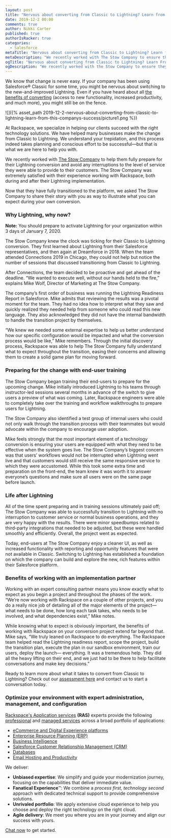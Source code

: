 ```yaml
---
layout: post
title: "Nervous about converting from Classic to Lightning? Learn from this company’s success"
date: 2019-12-2 00:00
comments: true
author: Nikki Carter
published: true
authorIsRacker: true
categories:
  - Salesforce
metaTitle: "Nervous about converting from Classic to Lightning? Learn from this company’s success"
metaDescription: "We recently worked with The Stow Company to ensure they were fully prepared for their Lightning conversion and that there were no interruptions to the level of customer service they were able to provide. "
ogTitle: "Nervous about converting from Classic to Lightning? Learn From this company’s success"
ogDescription: "We recently worked with the Stow Company to ensure they were fully prepared for their Lightning conversion and that there were no interruptions to the level of customer service they were able to provide. "
---
```


We know that change is never easy. If your company has been using Salesforce&reg; Classic for some time, you might be nervous about switching to the new-and-improved Lightning. Even if you have heard about all [the benefits of converting](https://developer.rackspace.com/blog/five-benefits-of-moving-to-salesforce-lightning/) (access to new functionality, increased productivity, and much more), you might still be on the fence. 

<!-- more -->

![]({% asset_path 2019-12-2-nervous-about-converting-from-classic-to-lightning-learn-from-this-companys-success/picture1.png %})

At Rackspace, we specialize in helping our clients succeed with the right technology solutions. We have helped many businesses make the change from Classic to Lightning. We understand your trepidation, and this process indeed takes planning and conscious effort to be successful&mdash;but that is what we are here to help you with. 

We recently worked with [The Stow Company](http://www.thestowcompany.com) to help them fully prepare for their Lightning conversion and avoid any interruptions to the level of service they were able to provide to their customers. The Stow Company was extremely satisfied with their experience working with Rackspace, both during and after their Lightning implementation. 

Now that they have fully transitioned to the platform, we asked The Stow Company to share their story with you as way to illustrate what you can expect during your own conversion.

### Why Lightning, why now?

**Note:** You should prepare to activate Lightning for your organization within 3 days of January 7, 2020.

The Stow Company knew the clock was ticking for their Classic to Lightning conversion. They first learned about Lightning from their Salesforce representatives, and then again at Dreamforce in 2018. When the team attended Connections 2019 in Chicago, they could not help but notice the number of sessions that discussed transitioning from Classic to Lightning.

After Connections, the team decided to be proactive and get ahead of the deadline. “We wanted to execute well, without our hands held to the fire,” explains Mike Wolf, Director of Marketing at The Stow Company. 

The company’s first order of business was running the Lightning Readiness Report in Salesforce. Mike admits that reviewing the results was a pivotal moment for the team. They had no idea how to interpret what they saw and quickly realized they needed help from someone who could read this new language. They also acknowledged they did not have the internal bandwidth to handle the transition project by themselves.

“We knew we needed some external expertise to help us better understand how our specific configuration would be impacted and what the conversion process would be like,” Mike remembers. Through the initial discovery process, Rackspace was able to help The Stow Company fully understand what to expect throughout the transition, easing their concerns and allowing them to create a solid game plan for moving forward.

### Preparing for the change with end-user training

The Stow Company began training their end-users to prepare for the upcoming change. Mike initially introduced Lightning to his teams through instructor-led sessions several months in advance of the switch to give users a preview of what was coming. Later, Rackspace engineers were able to completely take over the training and workflow walkthroughs to prepare users for Lightning. 

The Stow Company also identified a test group of internal users who could not only walk through the transition process with their teammates but would advocate within the company to encourage user adoption. 

Mike feels strongly that the most important element of a technology conversion is ensuring your users are equipped with what they need to be effective when the system goes live. The Stow Company’s biggest concern was that users’ workflows would not be interrupted when Lightning went live and that customers would still receive the same responsive service to which they were accustomed. While this took some extra time and preparation on the front-end, the team knew it was worth it to answer everyone’s questions and make sure all users were on the same page before launch.

### Life after Lightning

All of the time spent preparing and in training sessions ultimately paid off; The Stow Company was able to successfully transition to Lightning with no interruption to customer service or normal business operations, and they are very happy with the results. There were minor speedbumps related to third-party integrations that needed to be adjusted, but these were handled smoothly and efficiently. Overall, the project went as expected. 

Today, end-users at The Stow Company enjoy a cleaner UI, as well as increased functionality with reporting and opportunity features that were not available in Classic. Switching to Lightning has established a foundation on which the company can build and explore the new, rich features within their Salesforce platform. 

### Benefits of working with an implementation partner

Working with an expert consulting partner means you know exactly what to expect as you begin a project and throughout the phases of the work. “We’re now working with Rackspace on a couple of other projects, and you do a really nice job of detailing all of the major elements of the project&mdash;what needs to be done, how long each task takes, who needs to be involved, and what dependencies exist,” Mike notes.

While knowing what to expect is obviously important, the benefits of working with Rackspace on your conversion project extend far beyond that. Mike says, “We truly leaned on Rackspace to do everything. The Rackspace team helped read the Lightning readiness report, scope the project, build the transition plan, execute the plan in our sandbox environment, train our users, deploy the launch&mdash; everything. It was a tremendous help. They did all the heavy lifting on their end, and we just had to be there to help facilitate conversations and make key decisions.” 

Ready to learn more about what it takes to convert from Classic to Lightning? Check out our [assessment here](https://www.rackspace.com/resources/salesforce-lightning-conversion-assessment) and contact us to start a conversation today. 


### Optimize your environment with expert administration, management, and configuration

[Rackspace's Application services](https://www.rackspace.com/application-management/managed-services)
**(RAS)** experts provide the following [professional](https://www.rackspace.com/application-management/professional-services)
and
[managed services](https://www.rackspace.com/application-management/managed-services) across
a broad portfolio of applications:

- [eCommerce and Digital Experience platforms](https://www.rackspace.com/ecommerce-digital-experience)
- [Enterprise Resource Planning (ERP)](https://www.rackspace.com/erp)
- [Business Intelligence](https://www.rackspace.com/business-intelligence)
- [Salesforce Customer Relationship Management (CRM)](https://www.rackspace.com/salesforce-managed-services)
- [Databases](https://www.rackspace.com/dba-services)
- [Email Hosting and Productivity](https://www.rackspace.com/email-hosting)

We deliver:

- **Unbiased expertise**: We simplify and guide your modernization journey,
focusing on the capabilities that deliver immediate value.
- **Fanatical Experience**&trade;: We combine a *process first, technology second*
approach with dedicated technical support to provide comprehensive solutions.
- **Unrivaled portfolio**: We apply extensive cloud experience to help you
choose and deploy the right technology on the right cloud.
- **Agile delivery**: We meet you where you are in your journey and align
our success with yours.

[Chat now](https://www.rackspace.com/#chat) to get started.

